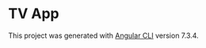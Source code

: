 # TV App

This project was generated with [Angular CLI](https://github.com/angular/angular-cli) version 7.3.4.

